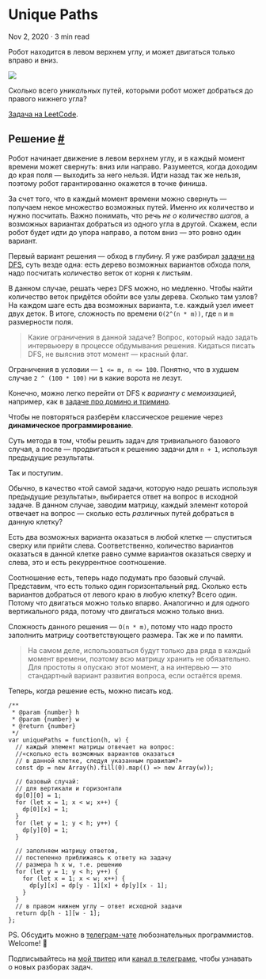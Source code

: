 Unique Paths
============

Nov 2, 2020 · 3 min read

Робот находится в левом верхнем углу, и может двигаться только вправо и вниз.

![](https://assets.leetcode.com/uploads/2018/10/22/robot_maze.png)

Сколько всего _уникальных_ путей, которыми робот может добраться до правого нижнего угла?

[Задача на LeetCode](https://leetcode.com/problems/unique-paths/).

Решение [#](#решение)
---------------------

Робот начинает движение в левом верхнем углу, и в каждый момент времени может свернуть: вниз или направо. Разумеется, когда доходим до края поля — выходить за него нельзя. Идти назад так же нельзя, поэтому робот гарантированно окажется в точке финиша.

За счет того, что в каждый момент времени можно свернуть — получаем некое множество возможных путей. Именно их количество и нужно посчитать. Важно понимать, что речь _не о количество шагов_, а возможных вариантах добраться из одного угла в другой. Скажем, если робот будет идти до упора направо, а потом вниз — это ровно один вариант.

Первый вариант решения — обход в глубину. Я уже разбирал [задачи на DFS](/tags/dfs/), суть везде одна: есть дерево возможных вариантов обхода поля, надо посчитать количество веток от корня к листьям.

В данном случае, решать через DFS можно, но медленно. Чтобы найти количество веток придётся обойти все узлы дерева. Сколько там узлов? На каждом шаге есть два возможных варианта, т.е. каждый узел имеет двух деток. В итоге, сложность по времени `O(2^(n * m))`, где `n` и `m` размерности поля.

> Какие ограничения в данной задаче? Вопрос, который надо задать интервьюеру в процессе обдумывания решения. Кидаться писать DFS, не выяснив этот момент — красный флаг.

Ограничения в условии — `1 <= m, n <= 100`. Понятно, что в худшем случае `2 ^ (100 * 100)` ни в какие ворота не лезут.

Конечно, можно легко перейти от DFS к _варианту с мемоизацией_, например, как в [задаче про домино и тримино](/posts/domino-and-tromino-tiling/).

Чтобы не повторяться разберём классическое решение через **динамическое программирование**.

Суть метода в том, чтобы решить задач для тривиального базового случая, а после — продвигаться к решению задачи для `n + 1`, используя предыдущие результаты.

Так и поступим.

Обычно, в качество «той самой задачи, которую надо решать используя предыдущие результаты», выбирается ответ на вопрос в исходной задаче. В данном случае, заводим матрицу, каждый элемент которой отвечает на вопрос — сколько есть _различных_ путей добраться в данную клетку?

Есть два возможных варианта оказаться в любой клетке — спуститься сверху или прийти слева. Соответственно, количество вариантов оказаться в данной клетке равно сумме вариантов оказаться сверху и слева, это и есть рекуррентное соотношение.

Соотношение есть, теперь надо подумать про базовый случай. Представим, что есть только один горизонтальный ряд. Сколько есть вариантов добраться от левого краю в любую клетку? Всего один. Потому что двигаться можно только впарво. Аналогично и для одного вертикального ряда, потому что двигаться можно только вниз.

Сложность данного решения — `O(n * m)`, потому что надо просто заполнить матрицу соответствующего размера. Так же и по памяти.

> На самом деле, использоваться будут только два ряда в каждый момент времени, поэтому всю матрицу хранить не обязательно. Для простоты я опускаю этот момент, а на интервью — это стандартный вариант развития вопроса, если остаётся время.

Теперь, когда решение есть, можно писать код.

    /**
     * @param {number} h
     * @param {number} w
     * @return {number}
     */
    var uniquePaths = function(h, w) {
      // каждый элемент матрицы отвечает на вопрос:
      //«сколько есть возможных вариантов оказаться
      // в данной клетке, следуя указанным правилам?»
      const dp = new Array(h).fill(0).map(() => new Array(w));
    
      // базовый случай:
      // для вертикали и горизонтали
      dp[0][0] = 1;
      for (let x = 1; x < w; x++) {
        dp[0][x] = 1;
      }
      for (let y = 1; y < h; y++) {
        dp[y][0] = 1;
      }
    
      // заполняем матрицу ответов,
      // постепенно приближаясь к ответу на задачу
      // размера h x w, т.е. решению
      for (let y = 1; y < h; y++) {
        for (let x = 1; x < w; x++) {
          dp[y][x] = dp[y - 1][x] + dp[y][x - 1];
        }
      }
      // в правом нижнем углу — ответ исходной задачи
      return dp[h - 1][w - 1];
    };
    

PS. Обсудить можно в [телеграм-чате](https://t.me/ctci_chat_ru) любознательных программистов. Welcome! 🤗

Подписывайтесь на [мой твитер](https://twitter.com/vitkarpov) или [канал в телеграме](https://t.me/coding_interviews), чтобы узнавать о новых разборах задач.